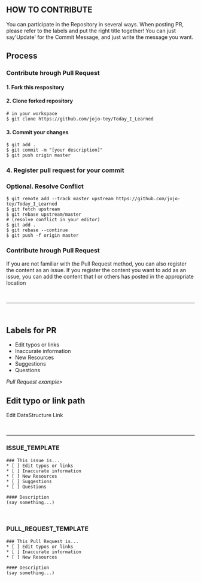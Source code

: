 ## HOW TO CONTRIBUTE

You can participate in the Repository in several ways.
When posting PR, please refer to the labels and put the right title together!
You can just say'Update' for the Commit Message, and just write the message you want.

## Process

### Contribute hrough Pull Request

#### 1. Fork this respository

#### 2. Clone forked repository

```
# in your workspace
$ git clone https://github.com/jojo-tey/Today_I_Learned

```

#### 3. Commit your changes

```
$ git add .
$ git commit -m "[your description]"
$ git push origin master
```

### 4. Register pull request for your commit

### Optional. Resolve Conflict

```
$ git remote add --track master upstream https://github.com/jojo-tey/Today_I_Learned
$ git fetch upstream
$ git rebase upstream/master
# (resolve conflict in your editor)
$ git add .
$ git rebase --continue
$ git push -f origin master
```

### Contribute hrough Pull Request

If you are not familiar with the Pull Request method, you can also register the content as an issue. If you register the content you want to add as an issue, you can add the content that I or others has posted in the appropriate location

</br>

---

</br>

## Labels for PR

- Edit typos or links
- Inaccurate information
- New Resources
- Suggestions
- Questions

_Pull Request example>_

## Edit typo or link path

Edit DataStructure Link

</br>

---

### ISSUE_TEMPLATE

```
### This issue is...
* [ ] Edit typos or links
* [ ] Inaccurate information
* [ ] New Resources
* [ ] Suggestions
* [ ] Questions

#### Description
(say something...)
```

</br>

### PULL_REQUEST_TEMPLATE

```
### This Pull Request is...
* [ ] Edit typos or links
* [ ] Inaccurate information
* [ ] New Resources

#### Description
(say something...)
```
